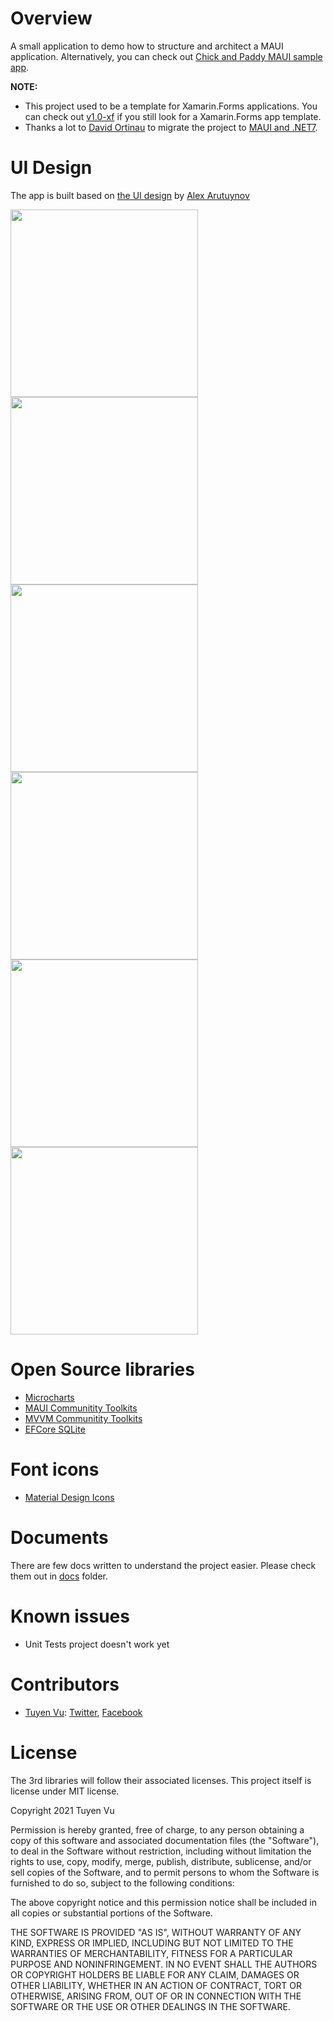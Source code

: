# Overview

A small application to demo how to structure and architect a MAUI application. Alternatively, you can check out [Chick and Paddy MAUI sample app](https://github.com/tuyen-vuduc/chick-and-paddy-dotnet-maui).

**NOTE:** 

- This project used to be a template for Xamarin.Forms applications. You can check out [v1.0-xf](https://github.com/tuyen-vuduc/todo-app-xamarin-forms/releases/tag/v1.0-xf) if you still look for a Xamarin.Forms app template. 
- Thanks a lot to [David Ortinau](https://github.com/davidortinau) to migrate the project to [MAUI and .NET7](https://learn.microsoft.com/en-us/dotnet/maui/what-is-maui).

# UI Design
The app is built based on [the UI design](https://dribbble.com/shots/14100356-ToDo-App-UI) by [Alex Arutuynov](https://dribbble.com/alex_arutuynov)

<image 
  width="300"
  src="./docs/images/home-with-todos.png"
  />
<image 
  width="300"
  src="./docs/images/home-delete.png"
  />
<image 
  width="300"
  src="./docs/images/home-empty.png"
  />
<image 
  width="300"
  src="./docs/images/home-sidebar.png"
  />
<image 
  width="300"
  src="./docs/images/new-todo.png"
  />
<image 
  width="300"
  src="./docs/images/new-todo-filled.png"
  />

# Open Source libraries

- [Microcharts](https://github.com/microcharts-dotnet/Microcharts)
- [MAUI Communitity Toolkits](https://learn.microsoft.com/en-us/dotnet/communitytoolkit/maui/)
- [MVVM Communitity Toolkits](https://learn.microsoft.com/en-us/dotnet/communitytoolkit/mvvm/)
- [EFCore SQLite](https://docs.microsoft.com/en-us/ef/core/get-started/xamarin)

# Font icons
- [Material Design Icons](https://materialdesignicons.com/)

# Documents
There are few docs written to understand the project easier. Please check them out in [docs](./docs) folder.

# Known issues

- Unit Tests project doesn't work yet

# Contributors

- [Tuyen Vu](https://github.com/tuyen-vuduc): [Twitter](https://twitter.com/tuyen_vuduc), [Facebook](https://facebook.com/tuyen-vuduc0902)

# License
The 3rd libraries will follow their associated licenses. This project itself is license under MIT license.

Copyright 2021 Tuyen Vu

Permission is hereby granted, free of charge, to any person obtaining a copy of this software and associated documentation files (the "Software"), to deal in the Software without restriction, including without limitation the rights to use, copy, modify, merge, publish, distribute, sublicense, and/or sell copies of the Software, and to permit persons to whom the Software is furnished to do so, subject to the following conditions:

The above copyright notice and this permission notice shall be included in all copies or substantial portions of the Software.

THE SOFTWARE IS PROVIDED "AS IS", WITHOUT WARRANTY OF ANY KIND, EXPRESS OR IMPLIED, INCLUDING BUT NOT LIMITED TO THE WARRANTIES OF MERCHANTABILITY, FITNESS FOR A PARTICULAR PURPOSE AND NONINFRINGEMENT. IN NO EVENT SHALL THE AUTHORS OR COPYRIGHT HOLDERS BE LIABLE FOR ANY CLAIM, DAMAGES OR OTHER LIABILITY, WHETHER IN AN ACTION OF CONTRACT, TORT OR OTHERWISE, ARISING FROM, OUT OF OR IN CONNECTION WITH THE SOFTWARE OR THE USE OR OTHER DEALINGS IN THE SOFTWARE.